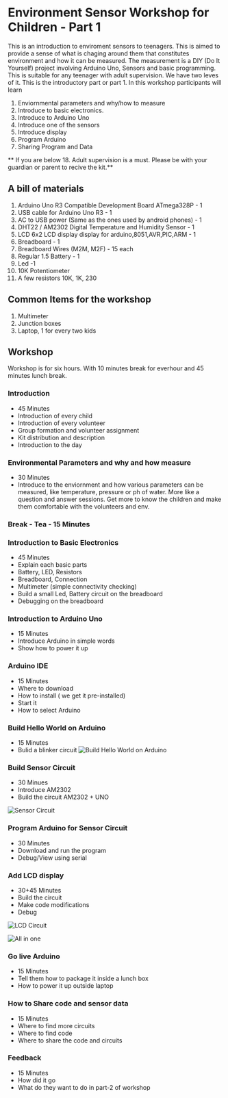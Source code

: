 # Environment Sensor Workshop for Children - Part 1

This is an introduction to enviroment sensors to teenagers. This is aimed to provide a sense of what is chaging around them that constitutes environment and how it can be measured. The measurement is a DIY (Do It Yourself) project involving Arduino Uno, Sensors and basic programming. This is suitable for any teenager with adult supervision. We have two leves of it. This is the introductory part or part 1. In this workshop participants will learn

1. Enviornmental parameters and why/how to measure
2. Introduce to basic electronics.
3. Introduce to Arduino Uno	
4. Introduce one of the sensors
5. Introduce display
6. Program Arduino
7. Sharing Program and Data

** If you are below 18. Adult supervision is a must. Please be with your guardian or parent to recive the kit.**

## A bill of materials
1. Arduino Uno R3 Compatible Development Board ATmega328P - 1
2. USB cable for Arduino Uno R3 - 1
3. AC to USB power (Same as the ones used by android phones) - 1 
4. DHT22 / AM2302 Digital Temperature and Humidity Sensor - 1
5. LCD 6x2 LCD display display for arduino,8051,AVR,PIC,ARM  - 1
6. Breadboard - 1
7. Breadboard Wires (M2M, M2F) - 15 each 
8. Regular 1.5 Battery - 1
9. Led -1
10. 10K Potentiometer
11. A few resistors 10K, 1K, 230

## Common Items for the workshop
1. Multimeter 
2. Junction boxes
3. Laptop, 1 for every two kids

## Workshop

Workshop is for six hours. With 10 minutes break for everhour and 45 minutes lunch break.

### Introduction
- 45 Minutes
- Introduction of every child
- Introduction of every volunteer
- Group formation and volunteer assignment
- Kit distribution and description
- Introduction to the day

### Environmental Parameters and why and how measure
- 30 Minutes
- Introduce to the enviornment and how various parameters can be measured, like temperature, pressure or ph of water. More like a question and answer sessions. Get more to know the children and make them comfortable with the volunteers and env.

### Break - Tea - 15 Minutes

### Introduction to Basic Electronics
- 45 Minutes
- Explain each basic parts
- Battery, LED, Resistors 
- Breadboard, Connection
- Multimeter (simple connectivity checking)
- Build a small Led, Battery circuit on the breadboard
- Debugging on  the breadboard

### Introduction to Arduino Uno
- 15 Minutes
- Introduce Arduino in simple words
- Show how to power it up

### Arduino IDE
- 15 Minutes
- Where to download
- How to install ( we get it pre-installed)
- Start it
- How to select Arduino

### Build Hello World on Arduino
- 15 Minutes
- Bulid a blinker circuit
![Build Hello World on Arduino](https://github.com/thejeshgn/env_sensor_workshop_children_part1/raw/master/hello_world_with_led/hello_world_with_led_uno_bb.png)

### Build Sensor Circuit
- 30 Minues
- Introduce AM2302
- Build the circuit AM2302 + UNO

![Sensor Circuit](https://github.com/thejeshgn/env_sensor_workshop_children_part1/raw/master/temperature_humidity_sensors/dht22-on-breakout-board.jpg)

### Program Arduino for Sensor Circuit
- 30 Minutes
- Download and run the program
- Debug/View using serial

### Add LCD display
- 30+45 Minutes
- Build the circuit
- Make code modifications
- Debug

![LCD Circuit](https://github.com/thejeshgn/env_sensor_workshop_children_part1/raw/master/lcd_display/lcd_display_bb.png)

![All in one](https://github.com/thejeshgn/env_sensor_workshop_children_part1/raw/master/temp_hum_display_on_lcd/temp_hum_display_on_lcd_bb.png)

### Go live Arduino
- 15 Minutes
- Tell them how to package it inside a lunch box
- How to power it up outside laptop


### How to Share code and sensor data
- 15 Minutes
- Where to find more circuits
- Where to find code
- Where to share the code and circuits

### Feedback
- 15 Minutes
- How did it go
- What do they want to do in part-2 of workshop




